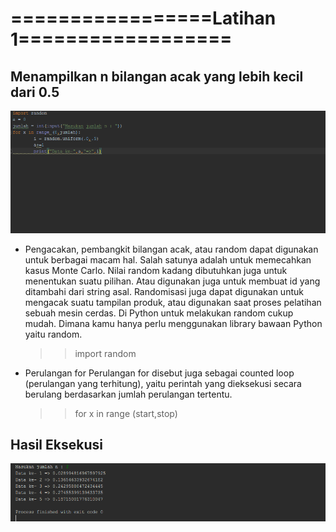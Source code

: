 # =================Latihan 1================== #
## Menampilkan n bilangan acak yang lebih kecil dari 0.5 ##

![alt text](a.png)

- Pengacakan, pembangkit bilangan acak, atau random dapat digunakan untuk berbagai macam hal.
Salah satunya adalah untuk memecahkan kasus Monte Carlo.
Nilai random kadang dibutuhkan juga untuk menentukan suatu pilihan.
Atau digunakan juga untuk membuat id yang ditambahi dari string asal.
Randomisasi juga dapat digunakan untuk mengacak suatu tampilan produk, atau digunakan saat proses pelatihan sebuah mesin cerdas.
Di Python untuk melakukan random cukup mudah.
Dimana kamu hanya perlu menggunakan library bawaan Python yaitu random.

	>> import random

- Perulangan for
Perulangan for disebut juga sebagai counted loop (perulangan yang terhitung), yaitu
perintah yang dieksekusi secara berulang berdasarkan jumlah perulangan tertentu.

	>> for x in range (start,stop)

## Hasil Eksekusi ##

![alt text](b.png)

